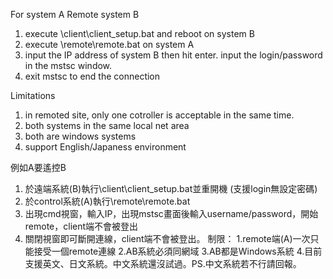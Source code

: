 For system A Remote system B
1. execute \client\client_setup.bat and reboot on system B
2. execute \remote\remote.bat on system A
3. input the IP address of system B then hit enter. input the login/password in the mstsc window.
4. exit mstsc to end the connection

Limitations
1. in remoted site, only one cotroller is acceptable in the same time.
2. both systems in the same local net area
3. both are windows systems
4. support English/Japaness environment



例如A要遙控B
1. 於遠端系統(B)執行\client\client_setup.bat並重開機 (支援login無設定密碼)
2. 於control系統(A)執行\remote\remote.bat
3. 出現cmd視窗，輸入IP，出現mstsc畫面後輸入username/password，開始remote，client端不會被登出
4. 關閉視窗即可斷開連線，client端不會被登出。
制限：
1.remote端(A)一次只能接受一個remote連線
2.AB系統必須同網域
3.AB都是Windows系統
4.目前支援英文、日文系統。中文系統還沒試過。PS.中文系統若不行請回報。
